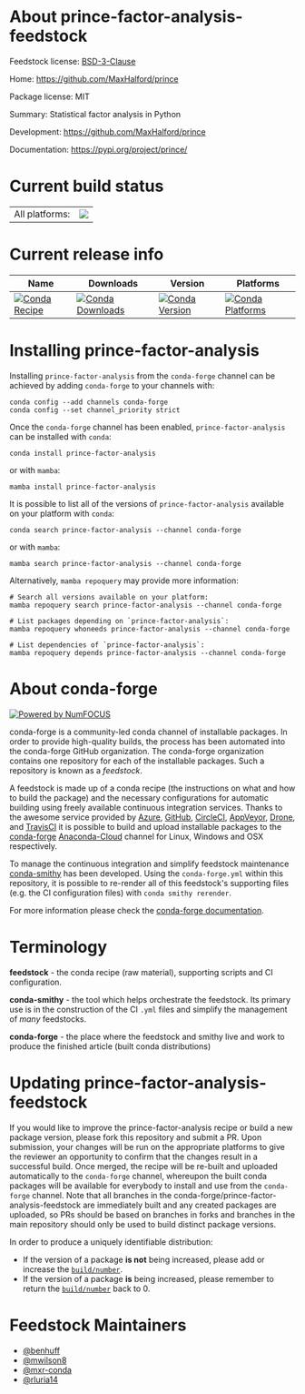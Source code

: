 About prince-factor-analysis-feedstock
======================================

Feedstock license: [BSD-3-Clause](https://github.com/conda-forge/prince-factor-analysis-feedstock/blob/main/LICENSE.txt)

Home: https://github.com/MaxHalford/prince

Package license: MIT

Summary: Statistical factor analysis in Python

Development: https://github.com/MaxHalford/prince

Documentation: https://pypi.org/project/prince/

Current build status
====================


<table><tr><td>All platforms:</td>
    <td>
      <a href="https://dev.azure.com/conda-forge/feedstock-builds/_build/latest?definitionId=8337&branchName=main">
        <img src="https://dev.azure.com/conda-forge/feedstock-builds/_apis/build/status/prince-factor-analysis-feedstock?branchName=main">
      </a>
    </td>
  </tr>
</table>

Current release info
====================

| Name | Downloads | Version | Platforms |
| --- | --- | --- | --- |
| [![Conda Recipe](https://img.shields.io/badge/recipe-prince--factor--analysis-green.svg)](https://anaconda.org/conda-forge/prince-factor-analysis) | [![Conda Downloads](https://img.shields.io/conda/dn/conda-forge/prince-factor-analysis.svg)](https://anaconda.org/conda-forge/prince-factor-analysis) | [![Conda Version](https://img.shields.io/conda/vn/conda-forge/prince-factor-analysis.svg)](https://anaconda.org/conda-forge/prince-factor-analysis) | [![Conda Platforms](https://img.shields.io/conda/pn/conda-forge/prince-factor-analysis.svg)](https://anaconda.org/conda-forge/prince-factor-analysis) |

Installing prince-factor-analysis
=================================

Installing `prince-factor-analysis` from the `conda-forge` channel can be achieved by adding `conda-forge` to your channels with:

```
conda config --add channels conda-forge
conda config --set channel_priority strict
```

Once the `conda-forge` channel has been enabled, `prince-factor-analysis` can be installed with `conda`:

```
conda install prince-factor-analysis
```

or with `mamba`:

```
mamba install prince-factor-analysis
```

It is possible to list all of the versions of `prince-factor-analysis` available on your platform with `conda`:

```
conda search prince-factor-analysis --channel conda-forge
```

or with `mamba`:

```
mamba search prince-factor-analysis --channel conda-forge
```

Alternatively, `mamba repoquery` may provide more information:

```
# Search all versions available on your platform:
mamba repoquery search prince-factor-analysis --channel conda-forge

# List packages depending on `prince-factor-analysis`:
mamba repoquery whoneeds prince-factor-analysis --channel conda-forge

# List dependencies of `prince-factor-analysis`:
mamba repoquery depends prince-factor-analysis --channel conda-forge
```


About conda-forge
=================

[![Powered by
NumFOCUS](https://img.shields.io/badge/powered%20by-NumFOCUS-orange.svg?style=flat&colorA=E1523D&colorB=007D8A)](https://numfocus.org)

conda-forge is a community-led conda channel of installable packages.
In order to provide high-quality builds, the process has been automated into the
conda-forge GitHub organization. The conda-forge organization contains one repository
for each of the installable packages. Such a repository is known as a *feedstock*.

A feedstock is made up of a conda recipe (the instructions on what and how to build
the package) and the necessary configurations for automatic building using freely
available continuous integration services. Thanks to the awesome service provided by
[Azure](https://azure.microsoft.com/en-us/services/devops/), [GitHub](https://github.com/),
[CircleCI](https://circleci.com/), [AppVeyor](https://www.appveyor.com/),
[Drone](https://cloud.drone.io/welcome), and [TravisCI](https://travis-ci.com/)
it is possible to build and upload installable packages to the
[conda-forge](https://anaconda.org/conda-forge) [Anaconda-Cloud](https://anaconda.org/)
channel for Linux, Windows and OSX respectively.

To manage the continuous integration and simplify feedstock maintenance
[conda-smithy](https://github.com/conda-forge/conda-smithy) has been developed.
Using the ``conda-forge.yml`` within this repository, it is possible to re-render all of
this feedstock's supporting files (e.g. the CI configuration files) with ``conda smithy rerender``.

For more information please check the [conda-forge documentation](https://conda-forge.org/docs/).

Terminology
===========

**feedstock** - the conda recipe (raw material), supporting scripts and CI configuration.

**conda-smithy** - the tool which helps orchestrate the feedstock.
                   Its primary use is in the construction of the CI ``.yml`` files
                   and simplify the management of *many* feedstocks.

**conda-forge** - the place where the feedstock and smithy live and work to
                  produce the finished article (built conda distributions)


Updating prince-factor-analysis-feedstock
=========================================

If you would like to improve the prince-factor-analysis recipe or build a new
package version, please fork this repository and submit a PR. Upon submission,
your changes will be run on the appropriate platforms to give the reviewer an
opportunity to confirm that the changes result in a successful build. Once
merged, the recipe will be re-built and uploaded automatically to the
`conda-forge` channel, whereupon the built conda packages will be available for
everybody to install and use from the `conda-forge` channel.
Note that all branches in the conda-forge/prince-factor-analysis-feedstock are
immediately built and any created packages are uploaded, so PRs should be based
on branches in forks and branches in the main repository should only be used to
build distinct package versions.

In order to produce a uniquely identifiable distribution:
 * If the version of a package **is not** being increased, please add or increase
   the [``build/number``](https://docs.conda.io/projects/conda-build/en/latest/resources/define-metadata.html#build-number-and-string).
 * If the version of a package **is** being increased, please remember to return
   the [``build/number``](https://docs.conda.io/projects/conda-build/en/latest/resources/define-metadata.html#build-number-and-string)
   back to 0.

Feedstock Maintainers
=====================

* [@benhuff](https://github.com/benhuff/)
* [@mwilson8](https://github.com/mwilson8/)
* [@mxr-conda](https://github.com/mxr-conda/)
* [@rluria14](https://github.com/rluria14/)

